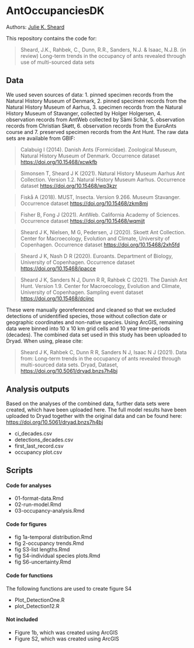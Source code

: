 # AntOccupanciesDK

Authors: [Julie K. Sheard](https://github.com/JKSheard)

This repository contains the code for:
>Sheard, J.K., Rahbek, C., Dunn, R.R., Sanders, N.J. & Isaac, N.J.B. (in review) Long-term trends in the occupancy of ants revealed through use of multi-sourced data sets 

## Data
We used seven sources of data: 1. pinned specimen records from the Natural History Museum of Denmark, 2. pinned specimen records from the Natural History Museum of Aarhus, 3. specimen records from the Natural History Museum of Stavanger, collected by Holger Holgersen, 4. observation records from AntWeb collected by Sämi Schär, 5. observation records from Christian Skøtt, 6. observation records from the EuroAnts course and 7. preserved specimen records from the Ant Hunt. The raw data sets are available from GBIF:

>Calabuig I (2014). Danish Ants (Formicidae). Zoological Museum, Natural History Museum of Denmark. Occurrence dataset https://doi.org/10.15468/xcwkfb

>Simonsen T, Sheard J K (2021). Natural History Museum Aarhus Ant Collection. Version 1.2. Natural History Museum Aarhus. Occurrence dataset https://doi.org/10.15468/wp3kzr

>Fiskå A (2018). MUST, Insecta. Version 9.266. Museum Stavanger. Occurrence dataset https://doi.org/10.15468/zkm8mj

>Fisher B, Fong J (2021). AntWeb. California Academy of Sciences. Occurrence dataset https://doi.org/10.15468/wqmjjt

>Sheard J K, Nielsen, M G, Pedersen, J (2020). Skoett Ant Collection. Center for Macroecology, Evolution and Climate, University of Copenhagen. Occurrence dataset https://doi.org/10.15468/2xh5fd

>Sheard J K, Nash D R (2020). Euroants. Department of Biology, University of Copenhagen. Occurrence dataset https://doi.org/10.15468/jpacce

>Sheard J K, Sanders N J, Dunn R R, Rahbek C (2021). The Danish Ant Hunt. Version 1.9. Center for Macroecology, Evolution and Climate, University of Copenhagen. Sampling event dataset https://doi.org/10.15468/dcijnc

These were manually georeferenced and cleaned so that we excluded detections of unidentified species, those without collection date or geographic coordinates and non-native species. Using ArcGIS, remaining data were binned into 10 x 10 km grid cells and 10 year time-periods (decades). The combined data set used in this study has been uploaded to Dryad. When using, please cite:

>Sheard J K, Rahbek C, Dunn R R, Sanders N J, Isaac N J (2021). Data from: Long-term trends in the occupancy of ants revealed through multi-sourced data sets. Dryad, Dataset, https://doi.org/10.5061/dryad.bnzs7h4bj

## Analysis outputs

Based on the analyses of the combined data, further data sets were created, which have been uploaded here. The full model results have been uploaded to Dryad together with the original data and can be found here: https://doi.org/10.5061/dryad.bnzs7h4bj

* ci_decades.csv
* detections_decades.csv
* first_last_record.csv
* occupancy plot.csv

## Scripts

#### Code for analyses

* 01-format-data.Rmd
* 02-run-model.Rmd
* 03-occupancy-analysis.Rmd

#### Code for figures

* fig 1a-temporal distribution.Rmd
* fig 2-occupancy trends.Rmd
* fig S3-list lengths.Rmd
* fig S4-individual species plots.Rmd
* fig S6-uncertainty.Rmd

#### Code for functions

The following functions are used to create figure S4
* Plot_DetectionOne.R
* plot_Detection12.R

#### Not included

* Figure 1b, which was created using ArcGIS
* Figure S2, which was created using ArcGIS
